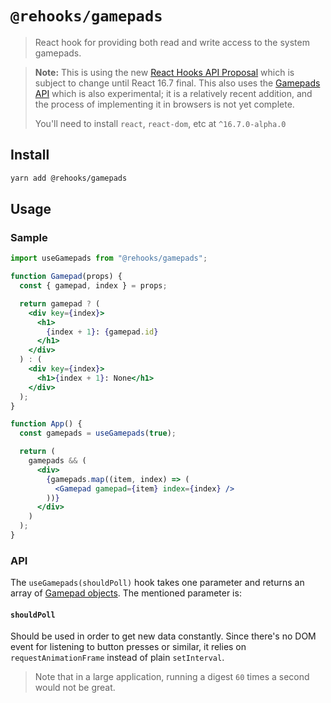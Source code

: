 # `@rehooks/gamepads`

> React hook for providing both read and write access to the system gamepads.

> **Note:** This is using the new [React Hooks API Proposal](https://reactjs.org/docs/hooks-intro.html)
> which is subject to change until React 16.7 final. This also uses the [Gamepads API](https://developer.mozilla.org/en-US/docs/Web/API/Gamepads) which is also experimental; it is a relatively
> recent addition, and the process of implementing it in browsers is not yet complete.
>
> You'll need to install `react`, `react-dom`, etc at `^16.7.0-alpha.0`

## Install

```sh
yarn add @rehooks/gamepads
```

## Usage

### Sample

```jsx
import useGamepads from "@rehooks/gamepads";

function Gamepad(props) {
  const { gamepad, index } = props;

  return gamepad ? (
    <div key={index}>
      <h1>
        {index + 1}: {gamepad.id}
      </h1>
    </div>
  ) : (
    <div key={index}>
      <h1>{index + 1}: None</h1>
    </div>
  );
}

function App() {
  const gamepads = useGamepads(true);

  return (
    gamepads && (
      <div>
        {gamepads.map((item, index) => (
          <Gamepad gamepad={item} index={index} />
        ))}
      </div>
    )
  );
}
```

### API

The `useGamepads(shouldPoll)` hook takes one parameter and returns an array of [Gamepad objects](https://developer.mozilla.org/en-US/docs/Web/API/Gamepad). The mentioned parameter is:

#### `shouldPoll`

Should be used in order to get new data constantly. Since there's no DOM event for listening to
button presses or similar, it relies on `requestAnimationFrame` instead of plain `setInterval`.

> Note that in a large application, running a digest `60` times a second would not be great.
